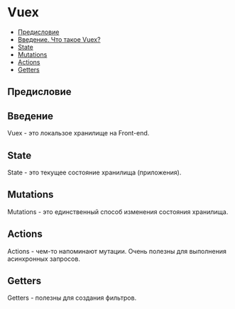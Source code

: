 # Vuex

* [Предисловие](#Предисловие)
* [Введение. Что такое Vuex?](#Введение)
* [State](#Введение)
* [Mutations](#Введение)
* [Actions](#Введение)
* [Getters](#Введение)

## Предисловие

## Введение

Vuex - это локальзое хранилище на Front-end.

## State
State - это текущее состояние хранилища (приложения).
## Mutations
Mutations - это единственный способ изменения состояния хранилища.
## Actions
Actions - чем-то напоминают мутации. Очень полезны для выполнения асинхронных запросов.
## Getters
Getters - полезны для создания фильтров.